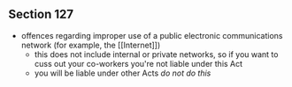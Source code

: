 ## Section 127
- offences regarding improper use of a public electronic communications network (for example, the [[Internet]])
	- this does not include internal or private networks, so if you want to cuss out your co-workers you're not liable under this Act
	- you will be liable under other Acts *do not do this*